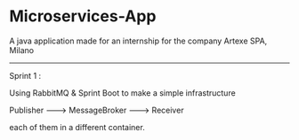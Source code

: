 # Microservices-App

A java application made for an internship for the company Artexe SPA, Milano


--------------
Sprint 1 :

Using RabbitMQ & Sprint Boot to make a simple infrastructure 


Publisher ---> MessageBroker ---> Receiver

each of them in a different container.

